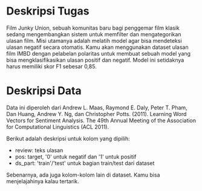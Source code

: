 # Deskripsi Tugas
Film Junky Union, sebuah komunitas baru bagi penggemar film klasik sedang mengembangkan sistem untuk memfilter dan mengategorikan ulasan film. Misi utamanya adalah melatih model agar bisa mendeteksi ulasan negatif secara otomatis. Kamu akan menggunakan dataset ulasan film IMBD dengan pelabelan polaritas untuk membuat sebuah model yang bisa mengklasifikasikan ulasan positif dan negatif. Model ini setidaknya harus memiliki skor F1 sebesar 0,85.

# Deskripsi Data

Data ini diperoleh dari Andrew L. Maas, Raymond E. Daly, Peter T. Pham, Dan Huang, Andrew Y. Ng, dan Christopher Potts. (2011). Learning Word Vectors for Sentiment Analysis. The 49th Annual Meeting of the Association for Computational Linguistics (ACL 2011).

Berikut adalah deskripsi untuk kolom yang dipilih:

- review: teks ulasan
- pos: target, '0' untuk negatif dan '1' untuk positif
- ds_part: 'train'/'test' untuk bagian train/test dari dataset

Sebenarnya, ada juga kolom-kolom lain di dataset. Kamu bisa menjelajahinya kalau tertarik.
